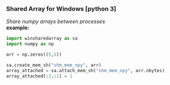 ### Shared Array for Windows [python 3]
*Share numpy arrays between processes*
<br/>
**example:**
```python
import winsharedarray as sa
import numpy as np

arr = np.zeros((5,5))

sa.create_mem_sh("shm_mem_npy", arr)
array_attached = sa.attach_mem_sh("shm_mem_npy", arr.nbytes)
array_attached[:3,:1] = 1


